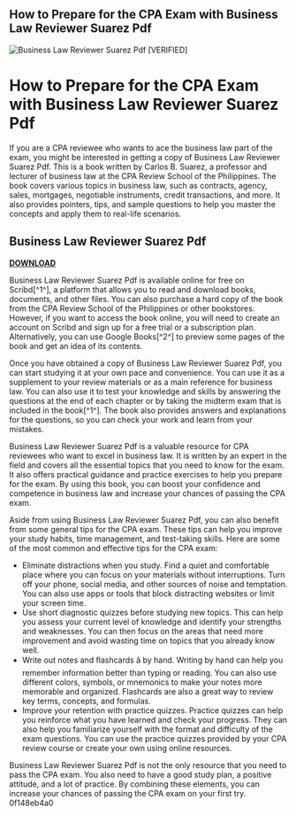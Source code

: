## How to Prepare for the CPA Exam with Business Law Reviewer Suarez Pdf

 
![Business Law Reviewer Suarez Pdf \[VERIFIED\]](https://www.ncbi.nlm.nih.gov/corehtml/pmc/pmcgifs/pmc-card-share.jpg?_=0)

 
# How to Prepare for the CPA Exam with Business Law Reviewer Suarez Pdf
 
If you are a CPA reviewee who wants to ace the business law part of the exam, you might be interested in getting a copy of Business Law Reviewer Suarez Pdf. This is a book written by Carlos B. Suarez, a professor and lecturer of business law at the CPA Review School of the Philippines. The book covers various topics in business law, such as contracts, agency, sales, mortgages, negotiable instruments, credit transactions, and more. It also provides pointers, tips, and sample questions to help you master the concepts and apply them to real-life scenarios.
 
## Business Law Reviewer Suarez Pdf


[**DOWNLOAD**](https://www.google.com/url?q=https%3A%2F%2Fbyltly.com%2F2tKDPY&sa=D&sntz=1&usg=AOvVaw0drm3z9LLSESIGej53vIoc)

 
Business Law Reviewer Suarez Pdf is available online for free on Scribd[^1^], a platform that allows you to read and download books, documents, and other files. You can also purchase a hard copy of the book from the CPA Review School of the Philippines or other bookstores. However, if you want to access the book online, you will need to create an account on Scribd and sign up for a free trial or a subscription plan. Alternatively, you can use Google Books[^2^] to preview some pages of the book and get an idea of its contents.
 
Once you have obtained a copy of Business Law Reviewer Suarez Pdf, you can start studying it at your own pace and convenience. You can use it as a supplement to your review materials or as a main reference for business law. You can also use it to test your knowledge and skills by answering the questions at the end of each chapter or by taking the midterm exam that is included in the book[^1^]. The book also provides answers and explanations for the questions, so you can check your work and learn from your mistakes.
 
Business Law Reviewer Suarez Pdf is a valuable resource for CPA reviewees who want to excel in business law. It is written by an expert in the field and covers all the essential topics that you need to know for the exam. It also offers practical guidance and practice exercises to help you prepare for the exam. By using this book, you can boost your confidence and competence in business law and increase your chances of passing the CPA exam.
  
Aside from using Business Law Reviewer Suarez Pdf, you can also benefit from some general tips for the CPA exam. These tips can help you improve your study habits, time management, and test-taking skills. Here are some of the most common and effective tips for the CPA exam:
 
- Eliminate distractions when you study. Find a quiet and comfortable place where you can focus on your materials without interruptions. Turn off your phone, social media, and other sources of noise and temptation. You can also use apps or tools that block distracting websites or limit your screen time.
- Use short diagnostic quizzes before studying new topics. This can help you assess your current level of knowledge and identify your strengths and weaknesses. You can then focus on the areas that need more improvement and avoid wasting time on topics that you already know well.
- Write out notes and flashcards â by hand. Writing by hand can help you remember information better than typing or reading. You can also use different colors, symbols, or mnemonics to make your notes more memorable and organized. Flashcards are also a great way to review key terms, concepts, and formulas.
- Improve your retention with practice quizzes. Practice quizzes can help you reinforce what you have learned and check your progress. They can also help you familiarize yourself with the format and difficulty of the exam questions. You can use the practice quizzes provided by your CPA review course or create your own using online resources.

Business Law Reviewer Suarez Pdf is not the only resource that you need to pass the CPA exam. You also need to have a good study plan, a positive attitude, and a lot of practice. By combining these elements, you can increase your chances of passing the CPA exam on your first try.
 0f148eb4a0

